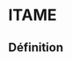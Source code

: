 # ITAME

## Définition


<!--
## Engagement
### Modèle
économie comportementale, Nudges (Thaler et sunstein, 2008)

## Captologie [Fogg, 2003]
s'appuyer sur la persuasion technologique pour etre en mesure d'entretenir avec un celui-ci une relation interactive et durable.
la pénétration dans la vie quotidien des technologies numériques a fait sauter les barrières entre les activités serieuses et les activités ludiques.

### Context Awareness
le suivi en temps réel et en mobilité des comportements, l'exploitation de données contextualisées a ouvert de nouvelles perspectives.

### Technologie persuasive [Kaptein et al, 2010]
Système concu intentionnellement pour influencer avec succès le comportement ou les attitudes de ses utilisateurs

## Système ludo persuasif
### Definition
Vise à modifier une attitude et/ou un comportement, sans coercition et ce, de manière plaisante.

#### Conception intentionnelle [Lockton et al.,2010].
Mise en place d'incitateurs destinés à orienter les comportements, en s'appuyant plus ou moins fortement sur des modèles d'influence dérivés des SHS.

### Evaluation
[Hamari et al, 2014]

## Jeux video

### Game Studies
[Rueff, 2008]

### Game Design

### Gamification
[Zichermann et Cunningham, 2011]

## Engagement
Engager le joueur dans un "cercle magique" [Huizinga, 1988] et à maintenir un engagement qui peut conduire à l'addiction.

## modèle
MDA [Hunicke et al, 2004] 
### résolution de difficultés intéressantes
### notion d'expérience optimale (Flow)
## Persuasion
### Modèle
communication persuasive [Hovland et al, 1953]

Recherche-actiondynamique de groupe et l'engagement [Lewin, 1947] montrant, entre autres, l'importance du caractère public des décisions.

Dissonance cognitive [Festinger et al., 1993] solutions pour conserver une cohérence en cas de contradiction entre les comportements et les attitudes.

## Références-->